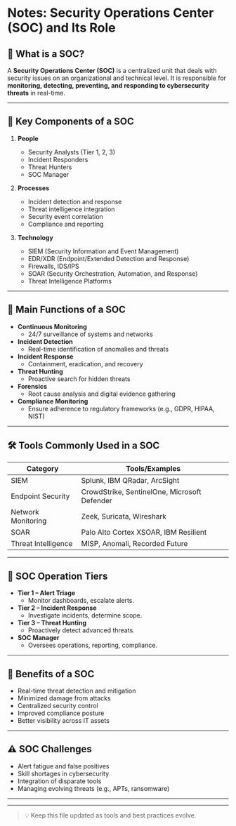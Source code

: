 # Notes: Security Operations Center (SOC) and Its Role

## 📌 What is a SOC?

A **Security Operations Center (SOC)** is a centralized unit that deals with security issues on an organizational and technical level. It is responsible for **monitoring, detecting, preventing, and responding to cybersecurity threats** in real-time.

---

## 🧩 Key Components of a SOC

1. **People**
   - Security Analysts (Tier 1, 2, 3)
   - Incident Responders
   - Threat Hunters
   - SOC Manager

2. **Processes**
   - Incident detection and response
   - Threat intelligence integration
   - Security event correlation
   - Compliance and reporting

3. **Technology**
   - SIEM (Security Information and Event Management)
   - EDR/XDR (Endpoint/Extended Detection and Response)
   - Firewalls, IDS/IPS
   - SOAR (Security Orchestration, Automation, and Response)
   - Threat Intelligence Platforms

---

## 🎯 Main Functions of a SOC

- **Continuous Monitoring**
  - 24/7 surveillance of systems and networks
- **Incident Detection**
  - Real-time identification of anomalies and threats
- **Incident Response**
  - Containment, eradication, and recovery
- **Threat Hunting**
  - Proactive search for hidden threats
- **Forensics**
  - Root cause analysis and digital evidence gathering
- **Compliance Monitoring**
  - Ensure adherence to regulatory frameworks (e.g., GDPR, HIPAA, NIST)

---

## 🛠️ Tools Commonly Used in a SOC

| Category            | Tools/Examples                          |
|---------------------|------------------------------------------|
| SIEM                | Splunk, IBM QRadar, ArcSight            |
| Endpoint Security   | CrowdStrike, SentinelOne, Microsoft Defender |
| Network Monitoring  | Zeek, Suricata, Wireshark               |
| SOAR                | Palo Alto Cortex XSOAR, IBM Resilient   |
| Threat Intelligence | MISP, Anomali, Recorded Future          |

---

## 🔄 SOC Operation Tiers

- **Tier 1 – Alert Triage**
  - Monitor dashboards, escalate alerts.
- **Tier 2 – Incident Response**
  - Investigate incidents, determine scope.
- **Tier 3 – Threat Hunting**
  - Proactively detect advanced threats.
- **SOC Manager**
  - Oversees operations, reporting, compliance.

---

## 🧠 Benefits of a SOC

- Real-time threat detection and mitigation  
- Minimized damage from attacks  
- Centralized security control  
- Improved compliance posture  
- Better visibility across IT assets  

---

## ⚠️ SOC Challenges

- Alert fatigue and false positives  
- Skill shortages in cybersecurity  
- Integration of disparate tools  
- Managing evolving threats (e.g., APTs, ransomware)  

---



---

> 💡 Keep this file updated as tools and best practices evolve.
